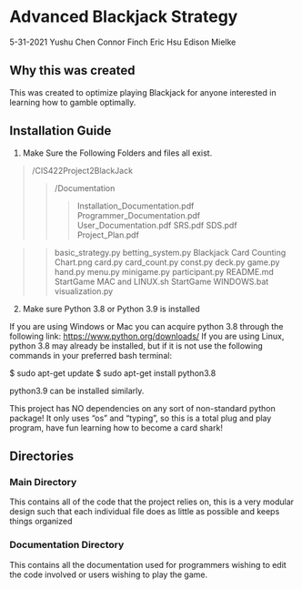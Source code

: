 # Advanced Blackjack Strategy
5-31-2021
Yushu Chen
Connor Finch
Eric Hsu
Edison Mielke

## Why this was created
This was created to optimize playing Blackjack for anyone interested in 
learning how to gamble optimally.

## Installation Guide

1. Make Sure the Following Folders and files all exist.

>/CIS422Project2BlackJack
>>/Documentation
>>>Installation_Documentation.pdf
Programmer_Documentation.pdf
User_Documentation.pdf
SRS.pdf
SDS.pdf
Project_Plan.pdf

>>basic_strategy.py
betting_system.py
Blackjack Card Counting Chart.png
card.py
card_count.py
const.py
deck.py
game.py
hand.py
menu.py
minigame.py
participant.py
README.md
StartGame MAC and LINUX.sh
StartGame WINDOWS.bat
visualization.py

2. Make sure Python 3.8 or Python 3.9 is installed

If you are using Windows or Mac you can acquire python 3.8 through the following link:
https://www.python.org/downloads/
If you are using Linux, python 3.8 may already be installed, but if it is not use the following commands in your preferred bash terminal:

$ sudo apt-get update
$ sudo apt-get install python3.8


python3.9 can be installed similarly.

This project has NO dependencies on any sort of non-standard python package! 
It only uses “os” and “typing”, so this is a total plug and play program, 
have fun learning how to become a card shark!

## Directories

### Main Directory
This contains all of the code that the project relies on, this is a very modular design such that each individual file 
does as little as possible and keeps things organized

### Documentation Directory
This contains all the documentation used for programmers wishing to edit the code involved or users wishing to play the game.